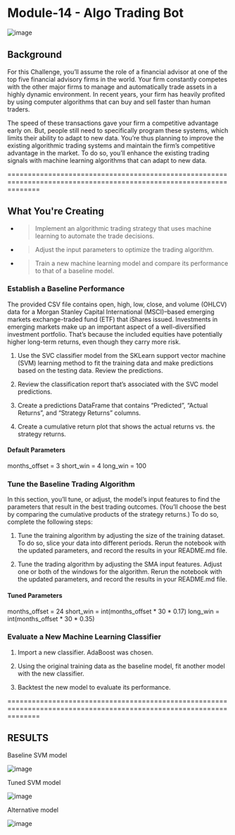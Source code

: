 # Module-14 - Algo Trading Bot

![image](https://user-images.githubusercontent.com/108433370/206271786-16ec52c9-2dc8-4cf5-be8e-07a194f73648.png)

## Background

For this Challenge, you’ll assume the role of a financial advisor at one of the top five financial advisory firms in the world. Your firm constantly competes with the other major firms to manage and automatically trade assets in a highly dynamic environment. In recent years, your firm has heavily profited by using computer algorithms that can buy and sell faster than human traders.

The speed of these transactions gave your firm a competitive advantage early on. But, people still need to specifically program these systems, which limits their ability to adapt to new data. You’re thus planning to improve the existing algorithmic trading systems and maintain the firm’s competitive advantage in the market. To do so, you’ll enhance the existing trading signals with machine learning algorithms that can adapt to new data.

====================================================================================================================

## What You're Creating

- > Implement an algorithmic trading strategy that uses machine learning to automate the trade decisions.

- > Adjust the input parameters to optimize the trading algorithm.

- > Train a new machine learning model and compare its performance to that of a baseline model.

### Establish a Baseline Performance

The provided CSV file contains open, high, low, close, and volume (OHLCV) data for a Morgan Stanley Capital International (MSCI)–based emerging markets exchange-traded fund (ETF) that iShares issued. Investments in emerging markets make up an important aspect of a well-diversified investment portfolio. That’s because the included equities have potentially higher long-term returns, even though they carry more risk.

1. Use the SVC classifier model from the SKLearn support vector machine (SVM) learning method to fit the training data and make predictions based on the testing data. Review the predictions.

2. Review the classification report that’s associated with the SVC model predictions.

3. Create a predictions DataFrame that contains “Predicted”, “Actual Returns”, and “Strategy Returns” columns.

4. Create a cumulative return plot that shows the actual returns vs. the strategy returns.

#### Default Parameters

months_offset = 3
short_win = 4
long_win = 100

### Tune the Baseline Trading Algorithm

In this section, you’ll tune, or adjust, the model’s input features to find the parameters that result in the best trading outcomes. (You’ll choose the best by comparing the cumulative products of the strategy returns.) To do so, complete the following steps:

1. Tune the training algorithm by adjusting the size of the training dataset. To do so, slice your data into different periods. Rerun the notebook with the updated parameters, and record the results in your README.md file.

2. Tune the trading algorithm by adjusting the SMA input features. Adjust one or both of the windows for the algorithm. Rerun the notebook with the updated parameters, and record the results in your README.md file.

#### Tuned Parameters
months_offset = 24
short_win = int(months_offset * 30 * 0.17)
long_win = int(months_offset * 30 * 0.35)

### Evaluate a New Machine Learning Classifier
1. Import a new classifier. AdaBoost was chosen.

2. Using the original training data as the baseline model, fit another model with the new classifier.

3. Backtest the new model to evaluate its performance.

====================================================================================================================

## RESULTS

Baseline SVM model

![image](https://user-images.githubusercontent.com/108433370/206272567-c31000d6-3408-4de7-baa0-f01a4b59b564.png)

Tuned SVM model

![image](https://user-images.githubusercontent.com/108433370/206272639-f30ff969-4315-43f5-9686-0c462b5fce5b.png)

Alternative model

![image](https://user-images.githubusercontent.com/108433370/206272685-ed8bebc3-de7a-44d6-b377-0794d58e0b56.png)




